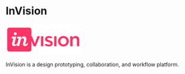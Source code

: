 InVision
========

[![Image of InVision][invision_image]][invision]

InVision is a design prototyping, collaboration, and workflow platform.

[invision]: https://www.invisionapp.com
[invision_image]: ./invision-logo.png

